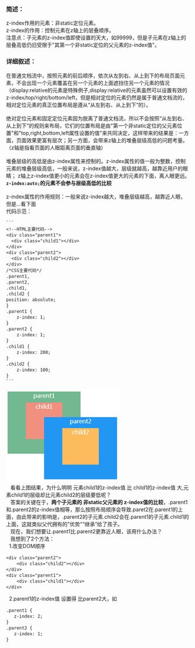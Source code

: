 ### 简述：
z-index作用的元素：非static定位元素。
<br/>
z-index的作用：控制元素在z轴上的层叠顺序。
<br/>
注意点：子元素的z-index值即使设置的天大，如99999，但是子元素在z轴上的层叠高低仍旧受限于"其第一个非static定位的父元素的z-index值"。


### 详细叙述：
在普通文档流中，按照元素的前后顺序，依次从左到右、从上到下的布局页面元素，不会出现一个元素覆盖在另一个元素的上面遮挡住另一个元素的情况（display:relative的元素是特殊例子,display:relative的元素虽然可以设置有效的z-index/top/right/bottom/left，但是相对定位的元素仍然是属于普通文档流的，相对定位元素的真正位置布局是遵从“从左到右、从上到下”的）。
<br/>
<br/>
绝对定位元素和固定定位元素因为脱离了普通文档流，所以不会按照“从左到右、从上到下”的规则来布局，它们的位置布局是由"第一个非static定位的父元素位置"和"top,right,bottom,left属性设置的值"来共同决定，这样带来的结果是：一方面，页面效果更富有层次；另一方面，会带来z轴上的堆叠层级高低的问题考量。
（z轴是指看页面的人眼距离页面的垂直轴）
<br/>
<br/>
堆叠层级的高低是由z-index属性来控制的。z-index属性的值一般为整数，控制元素的堆叠层级高低，一般来说，z-index值越大，层级就越高，越靠近用户的眼睛；
z轴上z-index值更小的元素会在z-index值更大的元素的下面，离人眼更远。 **`z-index:auto;`的元素不会参与层级高低的比较**
<br/>
<br/>
z-index属性的作用规则：一般来说z-index越大，堆叠层级越高，越靠近人眼，但是...看下面
<br/>
  代码示范：
  <br/>
  
    ```    
    <!--HTML主要代码-->
    <div class="parent1">
      <div class="child1"></div>
    </div>
    <div class="parent2">
      <div class="child2"></div>
    </div>
    /*CSS主要代码*/
	.parent1,
	.parent2,
	.child1,
	.child2 {
	position: absolute;      
	}
	.parent1 {
		z-index: 1;
	}
	.parent2 {
		z-index: 1;
	}
	.child1 {
		z-index: 200;
	}
	.child2 {
		z-index: 100;
	}
    ```

 ![结果如图，注意元素的层叠顺序](https://github.com/yahayw/Blog/blob/master/blog-imgs/z-index.PNG)
    <br/>
    看看上图结果，为什么明明 元素child1的z-index值 比 child1的z-index值 大,元素child1的层级却比元素child2的层级要低呢？
    <br/>
    答案的关键在于，**两个子元素的 非static父元素的 z-index值的比较**，.parent1和.parent2的z-index值相等，那么按照布局顺序会导致.paret2在.parent1的上面，由此带来的影响是，.parent2的子元素.child2会在.parent1的子元素.child1的上面，这就类似父代拥有的"优势"“继承”给了孩子。
    <br/>
    现在，我们想要让.parent1比.parent2更靠近人眼，该用什么办法？
    <br/>
    我想到了2个方法：
    <br/>
   1.改变DOM顺序
    <br/>
    
	<div class="parent2">
		<div class="child2"></div>
	</div>
	<div class="parent1">
		<div class="child1"></div>
	</div>
    
   2.parent1的z-index值 设置得 比parent2大，如
    <br/>
    
    
    .parent1 {
       z-index: 2;
    }
    .parent2 {
       z-index: 1;
    }
    
